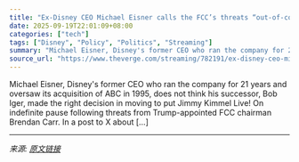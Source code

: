 ```yaml
---
title: "Ex-Disney CEO Michael Eisner calls the FCC’s threats “out-of-control intimidation”"
date: 2025-09-19T22:01:09+08:00
categories: ["tech"]
tags: ["Disney", "Policy", "Politics", "Streaming"]
summary: "Michael Eisner, Disney's former CEO who ran the company for 21 years and oversaw its acquisition of ABC in 1995, does not think his successor, Bob Iger, made the right decision in moving to put Jimmy "
source_url: "https://www.theverge.com/streaming/782191/ex-disney-ceo-michael-eisner-calls-the-fccs-threats-out-of-control-intimidation"
---
```


Michael Eisner, Disney's former CEO who ran the company for 21 years and oversaw its acquisition of ABC in 1995, does not think his successor, Bob Iger, made the right decision in moving to put Jimmy Kimmel Live! On indefinite pause following threats from Trump-appointed FCC chairman Brendan Carr. In a post to X about [&#8230;]

---

*来源: [原文链接](https://www.theverge.com/streaming/782191/ex-disney-ceo-michael-eisner-calls-the-fccs-threats-out-of-control-intimidation)*
